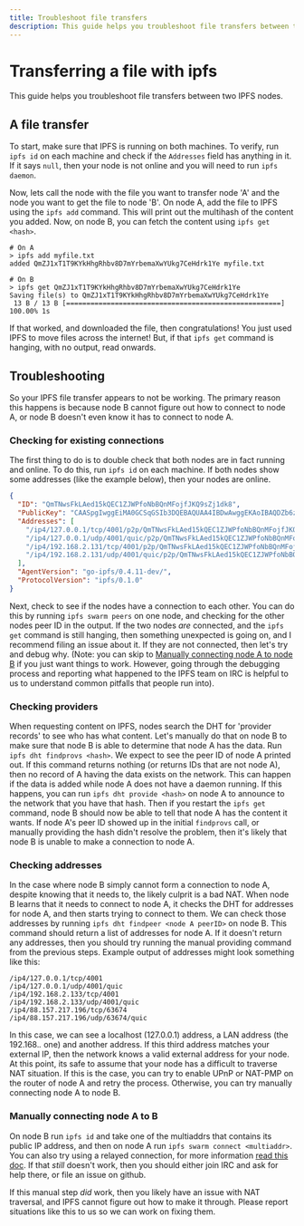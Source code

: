 ```yaml
---
title: Troubleshoot file transfers
description: This guide helps you troubleshoot file transfers between two IPFS nodes.
---
```


# Transferring a file with ipfs

This guide helps you troubleshoot file transfers between two IPFS nodes.

## A file transfer

To start, make sure that IPFS is running on both machines. To verify, run `ipfs id` on each machine and check if the `Addresses` field has anything in it. If it says `null`, then your node is not online and you will need to run `ipfs daemon`.

Now, lets call the node with the file you want to transfer node 'A' and the node you want to get the file to node 'B'. On node A, add the file to IPFS using the `ipfs add` command. This will print out the multihash of the content you added. Now, on node B, you can fetch the content using `ipfs get <hash>`.

```
# On A
> ipfs add myfile.txt
added QmZJ1xT1T9KYkHhgRhbv8D7mYrbemaXwYUkg7CeHdrk1Ye myfile.txt

# On B
> ipfs get QmZJ1xT1T9KYkHhgRhbv8D7mYrbemaXwYUkg7CeHdrk1Ye
Saving file(s) to QmZJ1xT1T9KYkHhgRhbv8D7mYrbemaXwYUkg7CeHdrk1Ye
 13 B / 13 B [=====================================================] 100.00% 1s
```

If that worked, and downloaded the file, then congratulations! You just used IPFS to move files across the internet! But, if that `ipfs get` command is hanging, with no output, read onwards.

## Troubleshooting

So your IPFS file transfer appears to not be working. The primary reason this happens is because node B cannot figure out how to connect to node A, or node B doesn't even know it has to connect to node A.

### Checking for existing connections

The first thing to do is to double check that both nodes are in fact running and online. To do this, run `ipfs id` on each machine. If both nodes show some addresses (like the example below), then your nodes are online.

```json
{
  "ID": "QmTNwsFkLAed15kQEC1ZJWPfoNbBQnMFojfJKQ9sZj1dk8",
  "PublicKey": "CAASpgIwggEiMA0GCSqGSIb3DQEBAQUAA4IBDwAwggEKAoIBAQDZb6znj3LQZKP1+X81exf+vbnqNCMtHjZ5RKTCm7Fytnfe+AI1fhs9YbZdkgFkM1HLxmIOLQj2bMXPIGxUM+EnewN8tWurx4B3+lR/LWNwNYcCFL+jF2ltc6SE6BC8kMLEZd4zidOLPZ8lIRpd0x3qmsjhGefuRwrKeKlR4tQ3C76ziOms47uLdiVVkl5LyJ5+mn4rXOjNKt/oy2O4m1St7X7/yNt8qQgYsPfe/hCOywxCEIHEkqmil+vn7bu4RpAtsUzCcBDoLUIWuU3i6qfytD05hP8Clo+at+l//ctjMxylf3IQ5qyP+yfvazk+WHcsB0tWueEmiU5P2nfUUIR3AgMBAAE=",
  "Addresses": [
    "/ip4/127.0.0.1/tcp/4001/p2p/QmTNwsFkLAed15kQEC1ZJWPfoNbBQnMFojfJKQ9sZj1dk8",
    "/ip4/127.0.0.1/udp/4001/quic/p2p/QmTNwsFkLAed15kQEC1ZJWPfoNbBQnMFojfJKQ9sZj1dk8",
    "/ip4/192.168.2.131/tcp/4001/p2p/QmTNwsFkLAed15kQEC1ZJWPfoNbBQnMFojfJKQ9sZj1dk8",
    "/ip4/192.168.2.131/udp/4001/quic/p2p/QmTNwsFkLAed15kQEC1ZJWPfoNbBQnMFojfJKQ9sZj1dk8"
  ],
  "AgentVersion": "go-ipfs/0.4.11-dev/",
  "ProtocolVersion": "ipfs/0.1.0"
}
```

Next, check to see if the nodes have a connection to each other. You can do this by running `ipfs swarm peers` on one node, and checking for the other nodes peer ID in the output. If the two nodes _are_ connected, and the `ipfs get` command is still hanging, then something unexpected is going on, and I recommend filing an issue about it. If they are not connected, then let's try and debug why. (Note: you can skip to [Manually connecting node A to node B](#manually-connecting-node-a-to-b) if you just want things to work. However, going through the debugging process and reporting what happened to the IPFS team on IRC is helpful to us to understand common pitfalls that people run into).

### Checking providers

When requesting content on IPFS, nodes search the DHT for 'provider records' to see who has what content. Let's manually do that on node B to make sure that node B is able to determine that node A has the data. Run `ipfs dht findprovs <hash>`. We expect to see the peer ID of node A printed out. If this command returns nothing (or returns IDs that are not node A), then no record of A having the data exists on the network. This can happen if the data is added while node A does not have a daemon running. If this happens, you can run `ipfs dht provide <hash>` on node A to announce to the network that you have that hash. Then if you restart the `ipfs get` command, node B should now be able to tell that node A has the content it wants. If node A's peer ID showed up in the initial `findprovs` call, or manually providing the hash didn't resolve the problem, then it's likely that node B is unable to make a connection to node A.

### Checking addresses

In the case where node B simply cannot form a connection to node A, despite knowing that it needs to, the likely culprit is a bad NAT. When node B learns that it needs to connect to node A, it checks the DHT for addresses for node A, and then starts trying to connect to them. We can check those addresses by running `ipfs dht findpeer <node A peerID>` on node B. This command should return a list of addresses for node A. If it doesn't return any addresses, then you should try running the manual providing command from the previous steps. Example output of addresses might look something like this:

```
/ip4/127.0.0.1/tcp/4001
/ip4/127.0.0.1/udp/4001/quic
/ip4/192.168.2.133/tcp/4001
/ip4/192.168.2.133/udp/4001/quic
/ip4/88.157.217.196/tcp/63674
/ip4/88.157.217.196/udp/63674/quic
```

In this case, we can see a localhost (127.0.0.1) address, a LAN address (the 192.168._._ one) and another address. If this third address matches your external IP, then the network knows a valid external address for your node. At this point, its safe to assume that your node has a difficult to traverse NAT situation. If this is the case, you can try to enable UPnP or NAT-PMP on the router of node A and retry the process. Otherwise, you can try manually connecting node A to node B.

### Manually connecting node A to B

On node B run `ipfs id` and take one of the multiaddrs that contains its public IP address, and then on node A run `ipfs swarm connect <multiaddr>`. You can also try using a relayed connection, for more information [read this doc](./experimental-features.md#circuit-relay). If that _still_ doesn't work, then you should either join IRC and ask for help there, or file an issue on github.

If this manual step _did_ work, then you likely have an issue with NAT traversal, and IPFS cannot figure out how to make it through. Please report situations like this to us so we can work on fixing them.

